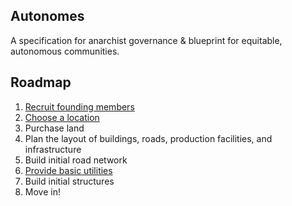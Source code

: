 <article>

# Autonomes

A specification for anarchist governance & blueprint for equitable, autonomous communities.

## Roadmap

1. [Recruit founding members](/society/founding_members)
1. [Choose a location](/location)
1. Purchase land
1. Plan the layout of buildings, roads, production facilities, and infrastructure
1. Build initial road network
1. [Provide basic utilities](/utilities)
1. Build initial structures
1. Move in!

</article>
